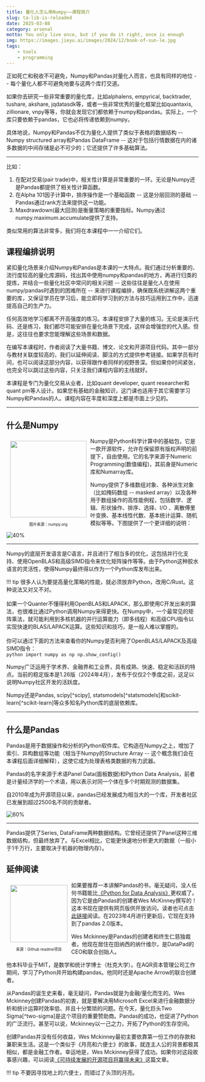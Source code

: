 ```yaml
---
title: 量化人怎么用Numpy——课程简介
slug: ta-lib-is-reloaded
date: 2025-03-08
category: arsenal
motto: You only live once, but if you do it right, once is enough
img: https://images.jieyu.ai/images/2024/12/book-of-sun-le.jpg
tags: 
    - tools
    - programming
---
```




<!--
# 课程简介
## 课程编排说明
## 什么是Numpy
## 什么是Pandas
Pandas生态环境
## Numpy与Pandas比较
-->

正如死亡和税收不可避免，Numpy和Pandas对量化人而言，也具有同样的地位 -- 每个量化人都不可避免地要与这两个库打交道。

如果你去研究一些非常重要的量化库，比如alphalens, empyrical, backtrader, tushare, akshare, jqdatasdk等，或者一些非常优秀的量化框架比如quantaxis, zillionare, vnpy等等，你就会发现它们都依赖于numpy和pandas。实际上，一个库只要依赖于pandas，它也必将传递依赖到numpy。

具体地说，Numpy和Pandas不仅为量化人提供了类似于表格的数据结构 -- Numpy structured array和Pandas DataFrame -- 这对于包括行情数据在内的诸多数据的中间存储是必不可少的；它还提供了许多基础算法。

---

比如：

1. 在配对交易(pair trade)中，相关性计算是非常重要的一环。无论是Numpy还是Pandas都提供了相关性计算函数。
2. 在Alpha 101因子计算中，排序操作是一个基础函数 -- 这是分层回测的基础 -- Pandas通过rank方法来提供这一功能。
3. Maxdrawdown(最大回测)是衡量策略的重要指标。Numpy通过numpy.maximum.accumulate提供了支持。

类似常用的算法非常多，我们将在本课程中一一介绍它们。

## 课程编排说明

紧扣量化场景来介绍Numpy和Pandas是本课的一大特点。我们通过分析重要的、流行度较高的量化库源码，找出其中使用numpy和pandas的地方，再进行归类的提炼，并结合一些量化社区中常问的相关问题 -- 这些往往是量化人在使用numpy/pandas时遇到的困难所在 -- 来进行课程编排，确保既系统讲解这两个重要的库，又保证学员在学习后，能立即将学习到的方法与技巧运用到工作中，迅速提高自己的生产力。

任何高效地学习都离不开高强度的练习。本课程安排了大量的练习。无论是演示代码、还是练习，我们都尽可能安排在量化场景下完成，这样会增强您的代入感。但是，这往往也要求您能理解这些场景和数据。

在编写本课程时，作者阅读了大量书籍、博文、论文和开源项目代码。其中一部分与教材关联度较高的，我们以延伸阅读、脚注的方式提供参考链接。如果学员有时间，也可以阅读这部分内容，以获得跟作者同样的视野景深。但如果你时间紧张，也完全可以跳过这些内容，只关注我们课程内容的主线就好。

本课程是专门为量化交易从业者，比如quant developer, quant researcher和quant pm等人设计。如果您有基础的金融知识，这门课也适用于其它需要学习Numpy和Pandas的人。课程内容在丰度和深度上都是市面上少见的。

---

## 什么是Numpy

<div style="position:relative;float:left">
<img src="https://numpy.org/doc/stable/_static/numpylogo.svg" align="left" style="width: 200px;margin:10px">
<p style="font-size:10px;text-align:center">图片来源：numpy.org</p>
</div>

Numpy是Python科学计算中的基础包，它是一款开源软件，允许在保留原有版权声明的前提下，自由使用。它的名字来源于Numeric Programming(数值编程)，其前身是Numeric库和Numarray库。

Numpy提供了多维数组对象、各种派生对象（比如掩码数组 -- masked array）以及各种用于数组操作的高性能例程，包括数学、逻辑、形状操作、排序、选择、I/O 、离散傅里叶变换、基本线性代数、基本统计运算、随机模拟等等。下图提供了一个更详细的说明：

![40%](https://images.jieyu.ai/images/2024/04/numpy-features.jpg)

---

Numpy的底层开发语言是C语言，并且进行了相当多的优化，这包括并行化支持、使用OpenBLAS和高级SIMD指令来优化矩阵操作等等。由于Python这种胶水语言的灵活性，使得Numpy最终得以作为一个Python库发布出来。

!!! tip
    很多人认为要提高量化策略的性能，就必须放弃Python，改用C/Rust。这种说法又对又不对。<br><br>如果一个Quanter不懂得利用OpenBLAS和LAPACK，那么即使用C开发出来的算法，也很难比通过Python调用Numpy来得更快。在Numpy中，一个最常见的矩阵乘法，就可能利用到多核机器的并行运算能力（即多线程）和高级CPU指令以实现快速的BLAS/LAPACK运算。这些知识和技巧，是一般人难以掌握的。<br><br>你可以通过下面的方法来查看你的Numpy是否利用了OpenBLAS/LAPACK及高级SIMD指令：<br>
        ```python
        import numpy as np
        np.show_config()
        ```

Numpy广泛运用于学术界、金融界和工业界，具有成熟、快速、稳定和活跃的特点。当前的稳定版本是1.26版（2024年4月），发布于仅仅2个季度之前，这足以说明Numpy社区开发的活跃度。

Numpy还是Pandas, scipy[^scipy], statsmodels[^statsmodels]和scikit-learn[^scikit-learn]等众多知名Python库的底层依赖库。

---

## 什么是Pandas

Pandas是用于数据操作和分析的Python软件库。它构造在Numpy之上，增加了索引、异构数组等功能（相当于Numpy的Structure Array -- 这个概念我们会在本课程后面详细解释），这使它成为处理表格类数据的有力武器。

Pandas的名字来源于术语Panel Data(面板数据)和Python Data Analysis，前者是计量经济学的一个术语，用以表示对同一个体在多个时期观测的数据集。

自2010年成为开源项目以来，pandas已经发展成为相当大的一个库，开发者社区已发展到超过2500名不同的贡献者。

<!--
```markmap

# pandas
## 数据结构
## IO
### csv
### HDF5
### JSON
### HTML
### sql
## 索引和查找数据
## 多重索引 
## 数据整理
### merge
### join
### concatenate
### reshape/pivot
## 数据分析
### group by
### window function
## 可视化
### 表格可视化
### 可视化图表
```
-->

![60%](https://images.jieyu.ai/images/2024/04/pandas-features.jpg)

---


Pandas提供了Series, DataFrame两种数据结构。它曾经还提供了Panel这种三维数据结构，但最终放弃了。与Excel相比，它能更快速地分析更大的数据（一般小于1千万行，主要取决于机器的物理内存）。

## 延伸阅读

<div style="position:relative;float:left">
<img src="https://images.jieyu.ai/images/2024/04/wes-mckinney.jpg" align="left" style="width:150px;margin:10px">
<p style="font-size:10px;text-align:center">来源：Github readme项目</p>
</div>

如果要推荐一本讲解Pandas的书，毫无疑问，没人任何书籍能比[《Python for Data Analysis》](https://wesmckinney.com/book/)更权威了。因为它是由Pandas的创建者Wes McKinney撰写的！这本书现在提供有网页版供开放访问。读者也可点击[此链接](https://wesmckinney.com/book/)阅读。在2023年4月进行更新后，它现在支持到了pandas 2.0版本。

Wes Mckinney是Pandas的创建者和终生仁慈独裁者。他现在居住在田纳西的纳什维尔，是DataPad的CEO和联合创始人。

他本科毕业于MIT，是数学和统计学博士（杜克大学）。在AQR资本管理公司工作期间，学习了Python并开始构建pandas。他同时还是Apache Arrow的联合创建者。

从Pandas的诞生史来看，毫无疑问，Pandas就是为金融/量化而生的。Wes Mckinney创建Pandas的初衷，就是要解决用Microsoft Excel来进行金融数据分析和统计运算时效率低、并且十分繁琐的问题。在今天，量化巨头Two Sigma[^two-sigma]是这个项目的重要赞助商。Pandas的成功，也促进了Python的广泛流行。甚至可以说，Mckinney以一己之力，开拓了Python的生存空间。

创建Pandas并没有任何收益，Wes Mckinney最初主要依靠第一份工作的存款和兼职来生活。这是一个类似于《月亮和六便士》的故事，就连主人公的背景都极其相似，都是金融工作者。幸运地是，Wes Mckinney获得了成功。如果你对这段故事感兴趣，可以阅读[《可持续发展的开源项目将赢得未来》](https://github.com/readme/stories/wes-mckinney)这篇文章。

!!! tip
    不要因寻找地上的六便士，而错过了头顶的月亮。
